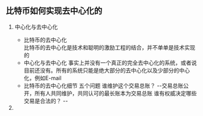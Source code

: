 ## 比特币如何实现去中心化的 ##
1. 中心化与去中心化  
    * 比特币的去中心化  
    比特币的去中心化是技术和聪明的激励工程的结合，并不单单是技术实现的  
    * 中心化与去中心化
    事实上并没有一个真正的完全去中心化的系统，或者说目前还没有。所有的系统只能是绝大部分的去中心化以及少部分的中心化，例如E-mail  
    * 比特币的去中心化细节 
    五个问题 
    谁维护这个交易总账？ --交易总账公开，所有人共同维护，共同认可的最长账本为交易总账 
    谁有权威决定哪些交易是合法的？ --

2.
